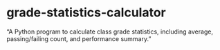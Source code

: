 # grade-statistics-calculator
“A Python program to calculate class grade statistics, including average, passing/failing count, and performance summary.”
